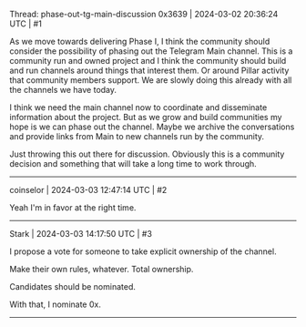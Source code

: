 Thread: phase-out-tg-main-discussion
0x3639 | 2024-03-02 20:36:24 UTC | #1

As we move towards delivering Phase I, I think the community should consider the possibility of phasing out the Telegram Main channel.  This is a community run and owned project and I think the community should build and run channels around things that interest them.  Or around Pillar activity that community members support.  We are slowly doing this already with all the channels we have today.   

I think we need the main channel now to coordinate and disseminate information about the project.  But as we grow and build communities my hope is we can phase out the channel.  Maybe we archive the conversations and provide links from Main to new channels run by the community. 

Just throwing this out there for discussion.  Obviously this is a community decision and something that will take a long time to work through.

-------------------------

coinselor | 2024-03-03 12:47:14 UTC | #2

Yeah I'm in favor at the right time.

-------------------------

Stark | 2024-03-03 14:17:50 UTC | #3

I propose a vote for someone to take explicit ownership of the channel.

Make their own rules, whatever. Total ownership.

Candidates should be nominated.

With that, I nominate 0x.

-------------------------

